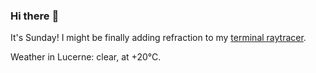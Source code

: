 ### Hi there :wave:

It's Sunday! I might be finally adding refraction to my [terminal raytracer](https://github.com/bewuethr/bash-raytracer).

Weather in Lucerne: clear, at +20°C.
